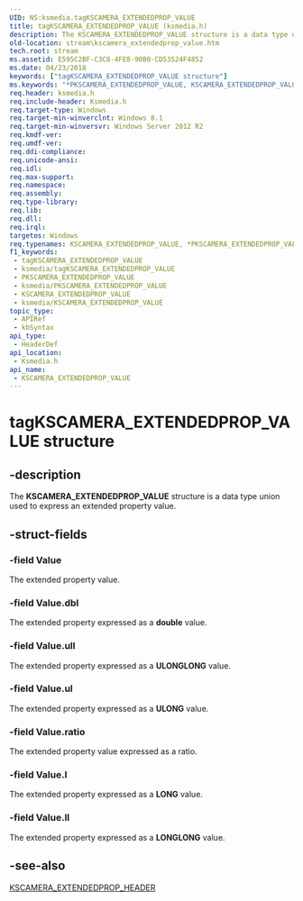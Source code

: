 ```yaml
---
UID: NS:ksmedia.tagKSCAMERA_EXTENDEDPROP_VALUE
title: tagKSCAMERA_EXTENDEDPROP_VALUE (ksmedia.h)
description: The KSCAMERA_EXTENDEDPROP_VALUE structure is a data type union used to express an extended property value.
old-location: stream\kscamera_extendedprop_value.htm
tech.root: stream
ms.assetid: E595C2BF-C3C8-4FE8-90B0-CD53524F4852
ms.date: 04/23/2018
keywords: ["tagKSCAMERA_EXTENDEDPROP_VALUE structure"]
ms.keywords: "*PKSCAMERA_EXTENDEDPROP_VALUE, KSCAMERA_EXTENDEDPROP_VALUE, KSCAMERA_EXTENDEDPROP_VALUE structure [Streaming Media Devices], PKSCAMERA_EXTENDEDPROP_VALUE, PKSCAMERA_EXTENDEDPROP_VALUE structure pointer [Streaming Media Devices], ksmedia/KSCAMERA_EXTENDEDPROP_VALUE, ksmedia/PKSCAMERA_EXTENDEDPROP_VALUE, stream.kscamera_extendedprop_value, tagKSCAMERA_EXTENDEDPROP_VALUE"
req.header: ksmedia.h
req.include-header: Ksmedia.h
req.target-type: Windows
req.target-min-winverclnt: Windows 8.1
req.target-min-winversvr: Windows Server 2012 R2
req.kmdf-ver: 
req.umdf-ver: 
req.ddi-compliance: 
req.unicode-ansi: 
req.idl: 
req.max-support: 
req.namespace: 
req.assembly: 
req.type-library: 
req.lib: 
req.dll: 
req.irql: 
targetos: Windows
req.typenames: KSCAMERA_EXTENDEDPROP_VALUE, *PKSCAMERA_EXTENDEDPROP_VALUE
f1_keywords:
 - tagKSCAMERA_EXTENDEDPROP_VALUE
 - ksmedia/tagKSCAMERA_EXTENDEDPROP_VALUE
 - PKSCAMERA_EXTENDEDPROP_VALUE
 - ksmedia/PKSCAMERA_EXTENDEDPROP_VALUE
 - KSCAMERA_EXTENDEDPROP_VALUE
 - ksmedia/KSCAMERA_EXTENDEDPROP_VALUE
topic_type:
 - APIRef
 - kbSyntax
api_type:
 - HeaderDef
api_location:
 - Ksmedia.h
api_name:
 - KSCAMERA_EXTENDEDPROP_VALUE
---
```


# tagKSCAMERA_EXTENDEDPROP_VALUE structure


## -description

The <b>KSCAMERA_EXTENDEDPROP_VALUE</b> structure is a data type union used to express an extended property value.

## -struct-fields

### -field Value

The extended property value.

### -field Value.dbl

The extended property expressed as a <b>double</b> value.

### -field Value.ull

The extended property expressed as a <b>ULONGLONG</b> value.

### -field Value.ul

The extended property expressed as a <b>ULONG</b> value.

### -field Value.ratio

The extended property value expressed as a ratio.

### -field Value.l

The extended property expressed as a <b>LONG</b> value.

### -field Value.ll

The extended property expressed as a <b>LONGLONG</b> value.

## -see-also

<a href="https://docs.microsoft.com/windows-hardware/drivers/ddi/ksmedia/ns-ksmedia-tagkscamera_extendedprop_header">KSCAMERA_EXTENDEDPROP_HEADER</a>

